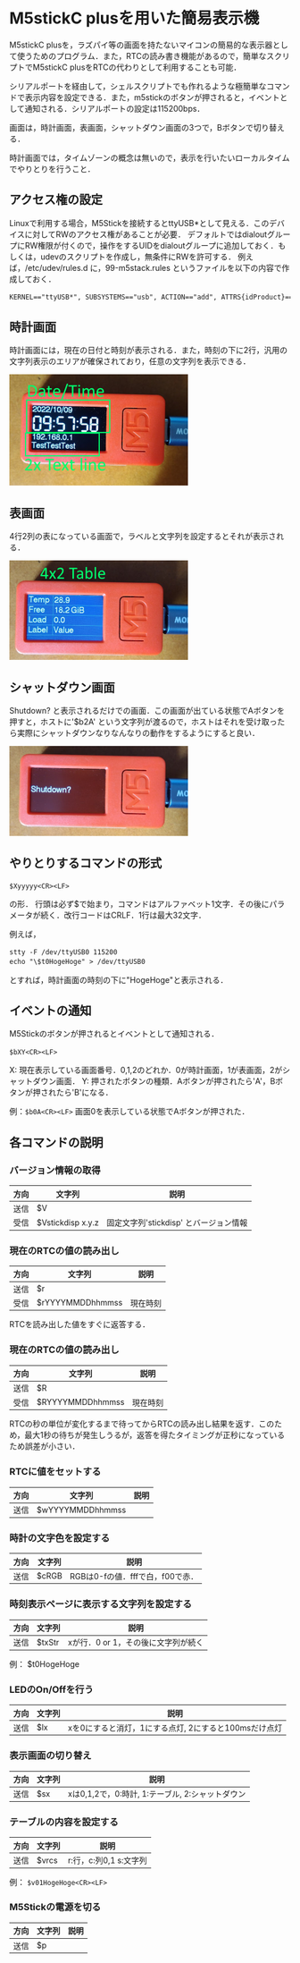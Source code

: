 # M5stickC plusを用いた簡易表示機

M5stickC plusを，ラズパイ等の画面を持たないマイコンの簡易的な表示器として使うためのプログラム．また，RTCの読み書き機能があるので，簡単なスクリプトでM5stickC plusをRTCの代わりとして利用することも可能．


シリアルポートを経由して，シェルスクリプトでも作れるような極簡単なコマンドで表示内容を設定できる．また，m5stickのボタンが押されると，イベントとして通知される．シリアルポートの設定は115200bps．

画面は，時計画面，表画面，シャットダウン画面の3つで，Bボタンで切り替える．

時計画面では，タイムゾーンの概念は無いので，表示を行いたいローカルタイムでやりとりを行うこと．

## アクセス権の設定

Linuxで利用する場合，M5Stickを接続するとttyUSB*として見える．このデバイスに対してRWのアクセス権があることが必要．
デフォルトではdialoutグループにRW権限が付くので，操作をするUIDをdialoutグループに追加しておく．もしくは，udevのスクリプトを作成し，無条件にRWを許可する．
例えば，/etc/udev/rules.d に，99-m5stack.rules というファイルを以下の内容で作成しておく．
```txt
KERNEL=="ttyUSB*", SUBSYSTEMS=="usb", ACTION=="add", ATTRS{idProduct}=="6001", ATTRS{idVendor}=="0403", MODE="0666"
```

## 時計画面

時計画面には，現在の日付と時刻が表示される．また，時刻の下に2行，汎用の文字列表示のエリアが確保されており，任意の文字列を表示できる．

![時計画面](img/screen0.png)

## 表画面

4行2列の表になっている画面で，ラベルと文字列を設定するとそれが表示される．

![表画面](img/screen1.png)

## シャットダウン画面

Shutdown? と表示されるだけでの画面．この画面が出ている状態でAボタンを押すと，ホストに'$b2A' という文字列が渡るので，ホストはそれを受け取ったら実際にシャットダウンなりなんなりの動作をするようにすると良い．

![シャットダウン画面](img/screen2.png)


## やりとりするコマンドの形式

```$Xyyyyy<CR><LF>```

の形．
行頭は必ず$で始まり，コマンドはアルファベット1文字．その後にパラメータが続く．改行コードはCRLF．1行は最大32文字．

例えば，
```txt
stty -F /dev/ttyUSB0 115200
echo "\$t0HogeHoge" > /dev/ttyUSB0
```
とすれば，時計画面の時刻の下に"HogeHoge"と表示される．

## イベントの通知

M5Stickのボタンが押されるとイベントとして通知される．

```$bXY<CR><LF>```

X: 現在表示している画面番号．0,1,2のどれか．0が時計画面，1が表画面，2がシャットダウン画面．
Y: 押されたボタンの種類．Aボタンが押されたら'A'，Bボタンが押されたら'B'になる．

例：```$b0A<CR><LF>``` 画面0を表示している状態でAボタンが押された．


## 各コマンドの説明

### バージョン情報の取得

|方向|文字列|説明|
|--- |---- |--- |
|送信|$V   |     |
|受信|$Vstickdisp x.y.z| 固定文字列'stickdisp' とバージョン情報|


### 現在のRTCの値の読み出し

|方向|文字列|説明|
|--- |---- |--- |
|送信|$r   |     |
|受信|$rYYYYMMDDhhmmss| 現在時刻|

RTCを読み出した値をすぐに返答する．

### 現在のRTCの値の読み出し

|方向|文字列|説明|
|--- |---- |--- |
|送信|$R   |     |
|受信|$RYYYYMMDDhhmmss| 現在時刻|

RTCの秒の単位が変化するまで待ってからRTCの読み出し結果を返す．このため，最大1秒の待ちが発生しうるが，返答を得たタイミングが正秒になっているため誤差が小さい．

### RTCに値をセットする

|方向|文字列|説明|
|--- |---- |--- |
|送信|$wYYYYMMDDhhmmss   |     |

### 時計の文字色を設定する

|方向|文字列|説明|
|--- |---- |--- |
|送信|$cRGB | RGBは0-fの値．fffで白，f00で赤． |


### 時刻表示ページに表示する文字列を設定する

|方向|文字列|説明|
|--- |---- |--- |
|送信|$txStr   | xが行．0 or 1，その後に文字列が続く  |

例： $t0HogeHoge

### LEDのOn/Offを行う

|方向|文字列|説明|
|--- |---- |--- |
|送信|$lx | xを0にすると消灯，1にする点灯, 2にすると100msだけ点灯|


### 表示画面の切り替え

|方向|文字列|説明|
|--- |---- |--- |
|送信|$sx |xは0,1,2で，0:時計, 1:テーブル, 2:シャットダウン|



### テーブルの内容を設定する

|方向|文字列|説明|
|--- |---- |--- |
|送信|$vrcs |r:行，c:列0,1 s:文字列|

例： ```$v01HogeHoge<CR><LF>```

### M5Stickの電源を切る

|方向|文字列|説明|
|--- |---- |--- |
|送信|$p | |

